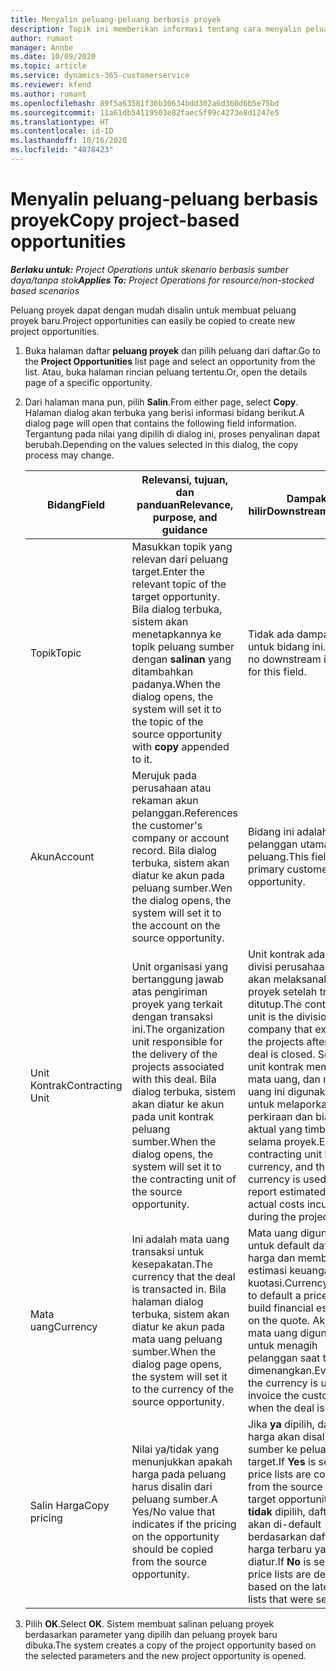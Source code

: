 ```yaml
---
title: Menyalin peluang-peluang berbasis proyek
description: Topik ini memberikan informasi tentang cara menyalin peluang berbasis proyek di Project Operations.
author: rumant
manager: Annbe
ms.date: 10/09/2020
ms.topic: article
ms.service: dynamics-365-customerservice
ms.reviewer: kfend
ms.author: rumant
ms.openlocfilehash: 89f5a63581f36b30634bdd302a6d360d6b5e75bd
ms.sourcegitcommit: 11a61db54119503e82faec5f99c4273e8d1247e5
ms.translationtype: HT
ms.contentlocale: id-ID
ms.lasthandoff: 10/16/2020
ms.locfileid: "4078423"
---
```

# <a name="copy-project-based-opportunities"></a><span data-ttu-id="37a22-103">Menyalin peluang-peluang berbasis proyek</span><span class="sxs-lookup"><span data-stu-id="37a22-103">Copy project-based opportunities</span></span>

<span data-ttu-id="37a22-104">_**Berlaku untuk:** Project Operations untuk skenario berbasis sumber daya/tanpa stok_</span><span class="sxs-lookup"><span data-stu-id="37a22-104">_**Applies To:** Project Operations for resource/non-stocked based scenarios_</span></span>


<span data-ttu-id="37a22-105">Peluang proyek dapat dengan mudah disalin untuk membuat peluang proyek baru.</span><span class="sxs-lookup"><span data-stu-id="37a22-105">Project opportunities can easily be copied to create new project opportunities.</span></span> 

1. <span data-ttu-id="37a22-106">Buka halaman daftar **peluang proyek** dan pilih peluang dari daftar.</span><span class="sxs-lookup"><span data-stu-id="37a22-106">Go to the **Project Opportunities** list page and select an opportunity from the list.</span></span> <span data-ttu-id="37a22-107">Atau, buka halaman rincian peluang tertentu.</span><span class="sxs-lookup"><span data-stu-id="37a22-107">Or, open the details page of a specific opportunity.</span></span> 
2. <span data-ttu-id="37a22-108">Dari halaman mana pun, pilih **Salin**.</span><span class="sxs-lookup"><span data-stu-id="37a22-108">From either page, select **Copy**.</span></span> <span data-ttu-id="37a22-109">Halaman dialog akan terbuka yang berisi informasi bidang berikut.</span><span class="sxs-lookup"><span data-stu-id="37a22-109">A dialog page will open that contains the following field information.</span></span> <span data-ttu-id="37a22-110">Tergantung pada nilai yang dipilih di dialog ini, proses penyalinan dapat berubah.</span><span class="sxs-lookup"><span data-stu-id="37a22-110">Depending on the values selected in this dialog, the copy process may change.</span></span>

    | <span data-ttu-id="37a22-111">**Bidang**</span><span class="sxs-lookup"><span data-stu-id="37a22-111">**Field**</span></span> | <span data-ttu-id="37a22-112">**Relevansi, tujuan, dan panduan**</span><span class="sxs-lookup"><span data-stu-id="37a22-112">**Relevance, purpose, and guidance**</span></span> | <span data-ttu-id="37a22-113">**Dampak hilir**</span><span class="sxs-lookup"><span data-stu-id="37a22-113">**Downstream impact**</span></span> |
    | --- | --- | --- |
    | <span data-ttu-id="37a22-114">Topik</span><span class="sxs-lookup"><span data-stu-id="37a22-114">Topic</span></span> | <span data-ttu-id="37a22-115">Masukkan topik yang relevan dari peluang target.</span><span class="sxs-lookup"><span data-stu-id="37a22-115">Enter the relevant topic of the target opportunity.</span></span> <span data-ttu-id="37a22-116">Bila dialog terbuka, sistem akan menetapkannya ke topik peluang sumber dengan **salinan** yang ditambahkan padanya.</span><span class="sxs-lookup"><span data-stu-id="37a22-116">When the dialog opens, the system will set it to the topic of the source opportunity with **copy** appended to it.</span></span> | <span data-ttu-id="37a22-117">Tidak ada dampak hilir untuk bidang ini.</span><span class="sxs-lookup"><span data-stu-id="37a22-117">There's no downstream impact for this field.</span></span> |
    | <span data-ttu-id="37a22-118">Akun</span><span class="sxs-lookup"><span data-stu-id="37a22-118">Account</span></span> | <span data-ttu-id="37a22-119">Merujuk pada perusahaan atau rekaman akun pelanggan.</span><span class="sxs-lookup"><span data-stu-id="37a22-119">References the customer's company or account record.</span></span> <span data-ttu-id="37a22-120">Bila dialog terbuka, sistem akan diatur ke akun pada peluang sumber.</span><span class="sxs-lookup"><span data-stu-id="37a22-120">Wen the dialog opens, the system will set it to the account on the source opportunity.</span></span> | <span data-ttu-id="37a22-121">Bidang ini adalah pelanggan utama pada peluang.</span><span class="sxs-lookup"><span data-stu-id="37a22-121">This field is the primary customer on the opportunity.</span></span> |
    | <span data-ttu-id="37a22-122">Unit Kontrak</span><span class="sxs-lookup"><span data-stu-id="37a22-122">Contracting Unit</span></span> | <span data-ttu-id="37a22-123">Unit organisasi yang bertanggung jawab atas pengiriman proyek yang terkait dengan transaksi ini.</span><span class="sxs-lookup"><span data-stu-id="37a22-123">The organization unit responsible for the delivery of the projects associated with this deal.</span></span> <span data-ttu-id="37a22-124">Bila dialog terbuka, sistem akan diatur ke akun pada unit kontrak peluang sumber.</span><span class="sxs-lookup"><span data-stu-id="37a22-124">When the dialog opens, the system will set it to the contracting unit of the source opportunity.</span></span> | <span data-ttu-id="37a22-125">Unit kontrak adalah divisi perusahaan yang akan melaksanakan proyek setelah transaksi ditutup.</span><span class="sxs-lookup"><span data-stu-id="37a22-125">The contracting unit is the division of the company that executes the projects after the deal is closed.</span></span> <span data-ttu-id="37a22-126">Setiap unit kontrak memiliki mata uang, dan mata uang ini digunakan untuk melaporkan perkiraan dan biaya aktual yang timbul selama proyek.</span><span class="sxs-lookup"><span data-stu-id="37a22-126">Every contracting unit has a currency, and this currency is used to report estimated and actual costs incurred during the project.</span></span> |
    | <span data-ttu-id="37a22-127">Mata uang</span><span class="sxs-lookup"><span data-stu-id="37a22-127">Currency</span></span> | <span data-ttu-id="37a22-128">Ini adalah mata uang transaksi untuk kesepakatan.</span><span class="sxs-lookup"><span data-stu-id="37a22-128">The currency that the deal is transacted in.</span></span> <span data-ttu-id="37a22-129">Bila halaman dialog terbuka, sistem akan diatur ke akun pada mata uang peluang sumber.</span><span class="sxs-lookup"><span data-stu-id="37a22-129">When the dialog page opens, the system will set it to the currency of the source opportunity.</span></span> | <span data-ttu-id="37a22-130">Mata uang digunakan untuk default daftar harga dan membangun estimasi keuangan pada kuotasi.</span><span class="sxs-lookup"><span data-stu-id="37a22-130">Currency is used to default a price list and build financial estimates on the quote.</span></span> <span data-ttu-id="37a22-131">Akhirnya, mata uang digunakan untuk menagih pelanggan saat transaksi dimenangkan.</span><span class="sxs-lookup"><span data-stu-id="37a22-131">Eventually, the currency is used to invoice the customer when the deal is won.</span></span> |
    | <span data-ttu-id="37a22-132">Salin Harga</span><span class="sxs-lookup"><span data-stu-id="37a22-132">Copy pricing</span></span> | <span data-ttu-id="37a22-133">Nilai ya/tidak yang menunjukkan apakah harga pada peluang harus disalin dari peluang sumber.</span><span class="sxs-lookup"><span data-stu-id="37a22-133">A Yes/No value that indicates if the pricing on the opportunity should be copied from the source opportunity.</span></span> | <span data-ttu-id="37a22-134">Jika **ya** dipilih, daftar harga akan disalin dari sumber ke peluang target.</span><span class="sxs-lookup"><span data-stu-id="37a22-134">If **Yes** is selected, price lists are copied from the source to the target opportunity.</span></span> <span data-ttu-id="37a22-135">Jika **tidak** dipilih, daftar harga akan di-default berdasarkan daftar harga terbaru yang diatur.</span><span class="sxs-lookup"><span data-stu-id="37a22-135">If **No** is selected, price lists are defaulted based on the latest price lists that were set up.</span></span> |

3. <span data-ttu-id="37a22-136">Pilih **OK**.</span><span class="sxs-lookup"><span data-stu-id="37a22-136">Select **OK**.</span></span> <span data-ttu-id="37a22-137">Sistem membuat salinan peluang proyek berdasarkan parameter yang dipilih dan peluang proyek baru dibuka.</span><span class="sxs-lookup"><span data-stu-id="37a22-137">The system creates a copy of the project opportunity based on the selected parameters and the new project opportunity is opened.</span></span>
